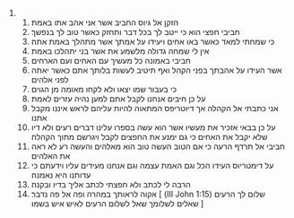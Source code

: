 <ol>
  <li>
    <ol>
      <li>הזקן אל גיוס החביב אשר אני אהב אתו באמת׃</li>
      <li>חביבי חפצי הוא כי ייטב לך בכל דבר ותחזק כאשר טוב לך בנפשך׃</li>
      <li>כי שמחתי למאד כאשר באו אחים ויעידו על אמתך אשר מתהלך באמת אתה׃</li>
      <li>אין לי שמחה גדולה מלשמע את אשר בני יתהלכו באמת׃</li>
      <li>חביבי באמונה כל מעשיך עם האחים ועם הארחים׃</li>
      <li>אשר העידו על אהבתך בפני הקהל ואף תיטיב לעשות בלותך אתם כאשר יאתה לפני אלהים׃</li>
      <li>כי בעבור שמו יצאו ולא לקחו מאומה מן הגוים׃</li>
      <li>על כן חיבים אנחנו לקבל אתם למען נהיה עזרים לאמת׃</li>
      <li>אני כתבתי אל הקהלה אך דיוטריפס המתאוה להיות עליהם לראש איננו מקבל אתנו׃</li>
      <li>על כן בבאי אזכיר את מעשיו אשר הוא עשה בספרו עלינו דברים רעים ולא דיו שלא יקבל את האחים כי גם ימנע את החפצים לקבל ויגרשם מתוך הקהלה׃</li>
      <li>חביבי אל תרדף הרעה כי אם הטוב העשה טוב הוא מאלהים והעשה רע לא ראה את האלהים׃</li>
      <li>על דימטריוס העידו הכל וגם האמת עצמה וגם אנחנו מעידים עליו וידעתם כי עדותנו היא נאמנה׃</li>
      <li>הרבה לי לכתב ולא חפצתי לכתב אליך בדיו ובקנה׃</li>
      <li>אקוה לראותך במהרה ופה אל פה נדבר׃ [ (III John 1:15) שלום לך הרעים שאלים לשלומך שאל לשלום הרעים לאיש איש בשמו׃ ]</li>
    </ol>
  </li>
</ol>